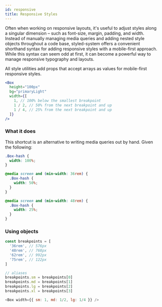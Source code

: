 ```yaml
---
id: responsive
title: Responsive Styles
---
```


Often when working on responsive layouts, it's useful to adjust styles along a singular dimension – such as font-size, margin, padding, and width. Instead of manually managing media queries and adding nested style objects throughout a code base, styled-system offers a convenient shorthand syntax for adding responsive styles with a mobile-first approach. While this syntax can seem odd at first, it can become a powerful way to manage responsive typography and layouts.

All style utilities add props that accept arrays as values for mobile-first responsive styles.

```jsx live
<Box
  height="100px"
  bg="primaryLight"
  width={[
    1, // 100% below the smallest breakpoint
    1 / 2, // 50% from the next breakpoint and up
    1 / 4, // 25% from the next breakpoint and up
  ]}
/>
```

### What it does

This shortcut is an alternative to writing media queries out by hand. Given the following:

```css
.Box-hash {
  width: 100%;
}

@media screen and (min-width: 36rem) {
  .Box-hash {
    width: 50%;
  }
}

@media screen and (min-width: 48rem) {
  .Box-hash {
    width: 25%;
  }
}
```

### Using objects

```js
const breakpoints = [
  '36rem', // 576px
  '48rem', // 768px
  '62rem', // 992px
  '75rem', // 122px
]

// aliases
breakpoints.sm = breakpoints[0]
breakpoints.md = breakpoints[1]
breakpoints.lg = breakpoints[2]
breakpoints.xl = breakpoints[3]

<Box width={{ sm: 1, md: 1/2, lg: 1/4 }} />
```
